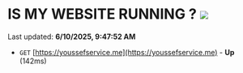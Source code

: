 # IS MY WEBSITE RUNNING ? [![](https://img.shields.io/static/v1?label=Sponsor&message=%E2%9D%A4&logo=GitHub&color=%23fe8e86)](https://github.com/sponsors/Youssef-Lehmam)

Last updated: **6/10/2025, 9:47:52 AM**

- `GET` [https://youssefservice.me](https://youssefservice.me) - **Up** (142ms)
